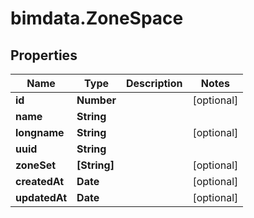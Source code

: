 # bimdata.ZoneSpace

## Properties
Name | Type | Description | Notes
------------ | ------------- | ------------- | -------------
**id** | **Number** |  | [optional] 
**name** | **String** |  | 
**longname** | **String** |  | [optional] 
**uuid** | **String** |  | 
**zoneSet** | **[String]** |  | [optional] 
**createdAt** | **Date** |  | [optional] 
**updatedAt** | **Date** |  | [optional] 


